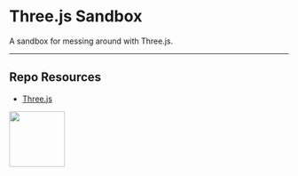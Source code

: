 # Three.js Sandbox

A sandbox for messing around with Three.js.

---

## Repo Resources

- [Three.js](https://threejs.org/)

<a href="https://codeadam.ca">
<img src="https://codeadam.ca/images/code-block.png" width="100">
</a>
